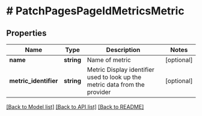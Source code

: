 # # PatchPagesPageIdMetricsMetric

## Properties

Name | Type | Description | Notes
------------ | ------------- | ------------- | -------------
**name** | **string** | Name of metric | [optional]
**metric_identifier** | **string** | Metric Display identifier used to look up the metric data from the provider | [optional]

[[Back to Model list]](../../README.md#models) [[Back to API list]](../../README.md#endpoints) [[Back to README]](../../README.md)
